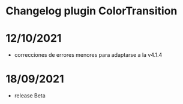 # Changelog plugin ColorTransition
# 12/10/2021
 - correcciones de errores menores para adaptarse a la v4.1.4
# 18/09/2021

- release Beta